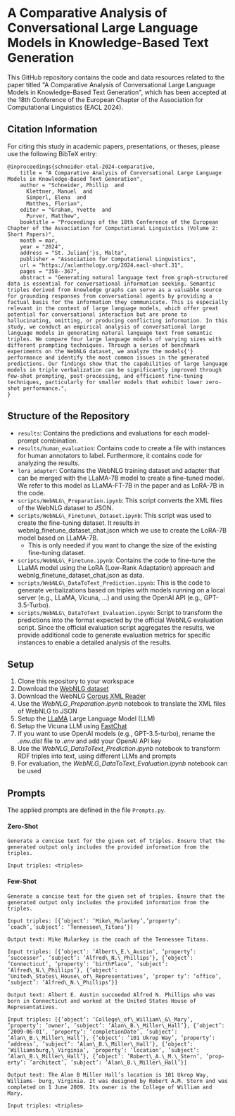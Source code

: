 # A Comparative Analysis of Conversational Large Language Models in Knowledge-Based Text Generation
This GitHub repository contains the code and data resources related to the paper titled "A Comparative Analysis of Conversational Large Language Models in Knowledge-Based Text Generation", which has been accepted at the 18th Conference of the European Chapter of the Association for Computational Linguistics (EACL 2024).

## Citation Information

For citing this study in academic papers, presentations, or theses, please use the following BibTeX entry:

``` 
@inproceedings{schneider-etal-2024-comparative,
    title = "A Comparative Analysis of Conversational Large Language Models in Knowledge-Based Text Generation",
    author = "Schneider, Phillip  and
      Klettner, Manuel  and
      Simperl, Elena  and
      Matthes, Florian",
    editor = "Graham, Yvette  and
      Purver, Matthew",
    booktitle = "Proceedings of the 18th Conference of the European Chapter of the Association for Computational Linguistics (Volume 2: Short Papers)",
    month = mar,
    year = "2024",
    address = "St. Julian{'}s, Malta",
    publisher = "Association for Computational Linguistics",
    url = "https://aclanthology.org/2024.eacl-short.31",
    pages = "358--367",
    abstract = "Generating natural language text from graph-structured data is essential for conversational information seeking. Semantic triples derived from knowledge graphs can serve as a valuable source for grounding responses from conversational agents by providing a factual basis for the information they communicate. This is especially relevant in the context of large language models, which offer great potential for conversational interaction but are prone to hallucinating, omitting, or producing conflicting information. In this study, we conduct an empirical analysis of conversational large language models in generating natural language text from semantic triples. We compare four large language models of varying sizes with different prompting techniques. Through a series of benchmark experiments on the WebNLG dataset, we analyze the models{'} performance and identify the most common issues in the generated predictions. Our findings show that the capabilities of large language models in triple verbalization can be significantly improved through few-shot prompting, post-processing, and efficient fine-tuning techniques, particularly for smaller models that exhibit lower zero-shot performance.",
}
``` 

## Structure of the Repository
* `results`: Contains the predictions and evaluations for each model-prompt combination.
* `results/human_evaluation`: Contains code to create a file with instances for human annotators to label. Furthermore, it contains code for analyzing the results.
* `lora_adapter`: Contains the WebNLG training dataset and adapter that can be merged with the LLaMA-7B model to create a fine-tuned model. We refer to this model as LLaMA-FT-7B in the paper and as LoRA-7B in the code.
* `scripts/WebNLG\_Preparation.ipynb`: This script converts the XML files of the WebNLG dataset to JSON.
* `scripts/WebNLG\_Finetune\_Dataset.ipynb`: This script was used to create the fine-tuning dataset. It results in webnlg\_finetune\_dataset\_chat.json which we use to create the LoRA-7B model based on LLaMA-7B.
	* This is only needed if you want to change the size of the existing fine-tuning dataset.
* `scripts/WebNLG\_Finetune.ipynb`: Contains the code to fine-tune the LLaMA model using the LoRA (Low-Rank Adaptation) approach and webnlg\_finetune\_dataset\_chat.json as data.
* `scripts/WebNLG\_DataToText_Prediction.ipynb`: This is the code to generate verbalizations based on triples with models running on a local server (e.g., LLaMA, Vicuna, ...) and using the OpenAI API (e.g., GPT-3.5-Turbo).
* `scripts/WebNLG\_DataToText_Evaluation.ipynb`: Script to transform the predictions into the format expected by the official WebNLG evaluation script. Since the official evaluation script aggregates the results, we provide additional code to generate evaluation metrics for specific instances to enable a detailed analysis of the results.

## Setup
1. Clone this repository to your workspace
2. Download the [WebNLG dataset](https://gitlab.com/shimorina/webnlg-dataset/-/tree/master/)
3. Download the WebNLG [Corpus XML Reader](https://gitlab.com/webnlg/corpus-reader)
4. Use the _WebNLG\_Preparation.ipynb_ notebook to translate the XML files of WebNLG to JSON
5. Setup the [LLaMA](https://github.com/facebookresearch/llama) Large Language Model (LLM)
6. Setup the Vicuna LLM using [FastChat](https://github.com/lm-sys/FastChat)
7. If you want to use OpenAI models (e.g., GPT-3.5-turbo), rename the _.env.dist_ file to _.env_ and add your OpenAI API key
8. Use the _WebNLG\_DataToText_Prediction.ipynb_ notebook to transform RDF triples into text, using different LLMs and prompts
9. For evaluation, the _WebNLG\_DataToText\_Evaluation.ipynb_ notebook can be used

## Prompts
The applied prompts are defined in the file `Prompts.py`.

#### Zero-Shot
```
Generate a concise text for the given set of triples. Ensure that the generated output only includes the provided information from the triples.

Input triples: <triples>
```
#### Few-Shot
```
Generate a concise text for the given set of triples. Ensure that the generated output only includes the provided information from the triples.

Input triples: [{’object’: ’Mike\_Mularkey’,’property’: ’coach’,’subject’: ’Tennessee\_Titans’}]

Output text: Mike Mularkey is the coach of the Tennessee Titans.

Input triples: [{’object’: ’Albert\_E.\_Austin’, ’property’: ’successor’, ’subject’: ’Alfred\_N.\_Phillips’}, {’object’: ’Connecticut’, ’property’: ’birthPlace’, ’subject’: ’Alfred\_N.\_Phillips’}, {’object’: ’United\_States\_House\_of\_Representatives’, ’proper ty’: ’office’, ’subject’: ’Alfred\_N.\_Phillips’}]

Output text: Albert E. Austin succeeded Alfred N. Phillips who was born in Connecticut and worked at the United States House of Representatives.

Input triples: [{’object’: ’College\_of\_William\_&\_Mary’, ’property’: ’owner’, ’subject’: ’Alan\_B.\_Miller\_Hall’}, {’object’: ’2009-06-01’, ’property’: ’completionDate’, ’subject’: ’Alan\_B.\_Miller\_Hall’}, {’object’: ’101 Ukrop Way’, ’property’: ’address’, ’subject’: ’Alan\_B.\_Miller\_Hall’}, {’object’: ’Williamsburg,\_Virginia’, ’property’: ’location’, ’subject’: ’Alan\_B.\_Miller\_Hall’}, {’object’: ’Robert\_A.\_M.\_Stern’, ’prop-
erty’: ’architect’, ’subject’: ’Alan\_B.\_Miller\_Hall’}]

Output text: The Alan B Miller Hall’s location is 101 Ukrop Way, Williams- burg, Virginia. It was designed by Robert A.M. Stern and was completed on 1 June 2009. Its owner is the College of William and Mary.

Input triples: <triples>
```
